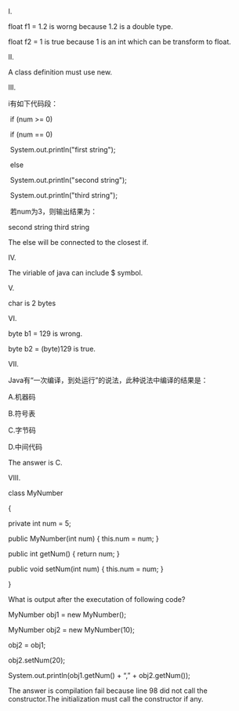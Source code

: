 I.

float f1 = 1.2 is worng because 1.2 is a double type.

float f2 = 1 is true because 1 is an int which can be transform to float.

II.

A class definition must use new.

III.

i有如下代码段：

‌
if (num >= 0)

‌
    if (num == 0)

‌
        System.out.println("first string");

‌
else 

‌
    System.out.println("second string");

‌
System.out.println("third string");

‌
若num为3，则输出结果为：

second string
third string

The else will be connected to the closest if.

IV.

The viriable of java can include $ symbol.

V.

char is 2 bytes

VI.

byte b1 = 129 is wrong.

byte b2 = (byte)129 is true.

VII.

Java有“一次编译，到处运行”的说法，此种说法中编译的结果是：

A.机器码


B.符号表


C.字节码


D.中间代码

The answer is C.

VIII.

class MyNumber


{


   private int num = 5;


   public MyNumber(int num) { this.num = num; }


   public int getNum() { return num; }


   public void setNum(int num) { this.num = num; }


}


   What is output after the executation of following code? 


   MyNumber obj1 = new MyNumber();


   MyNumber obj2 = new MyNumber(10);


   obj2 = obj1;


   obj2.setNum(20);


   System.out.println(obj1.getNum() + “,” + obj2.getNum());

The answer is compilation fail because line 98 did not call the constructor.The initialization must call the constructor if any.